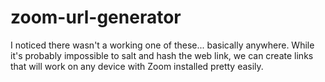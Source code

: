 # zoom-url-generator
I noticed there wasn't a working one of these... basically anywhere. While it's probably impossible to salt and hash the web link, we can create links that will work on any device with Zoom installed pretty easily.
